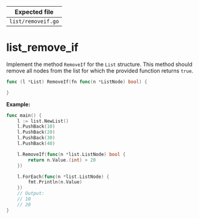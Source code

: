 | Expected file      |
| ------------------ |
| `list/removeif.go` |

# list_remove_if

Implement the method `RemoveIf` for the `List` structure. This method should remove all nodes from the list for which the provided function returns `true`.

```go
func (l *List) RemoveIf(fn func(n *ListNode) bool) {

}
```

**Example:**

```go
func main() {
	l := list.NewList()
	l.PushBack(10)
	l.PushBack(20)
	l.PushBack(30)
	l.PushBack(40)

	l.RemoveIf(func(n *list.ListNode) bool {
		return n.Value.(int) > 20
	})

	l.ForEach(func(n *list.ListNode) {
		fmt.Println(n.Value)
	})
	// Output:
	// 10
	// 20
}
```
